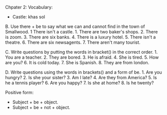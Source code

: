 Chpater 2: 
Vocabulary:

- Castle: khas sol

B. Use there + be to say what we can and cannot find in the town of Smallwood.
	1 There isn't a castle.
	1. There are two baker's shops.
	2. There is zoom.
	3. There are six banks.
	4. There is a luxury hotel.
	5. There isn't a theatre.
	6. There are six newsagents.
	7. There aren't many tourist.

C. Write questions by putting the words in bracket() in the correct order.
	1. You are a teacher.
	2. They are bored.
	3. He is afraid.
	4. She is tired.
	5. How are you?
	6. It is cold today.
	7. She is Spanish.
	8. They are from london.

D. Write questions using the words in brackets() and a form of be.
	1. Are you hungry?
	2. Is she your sister?
	3. Am I late?
	4. Are they from America?
	5. Is he a tennis player?
	6. Are you happy?
	7. Is she at home?
	8. Is he twenty?

Positive form:
- Subject + be + object.
- Subject + be + not + object.
